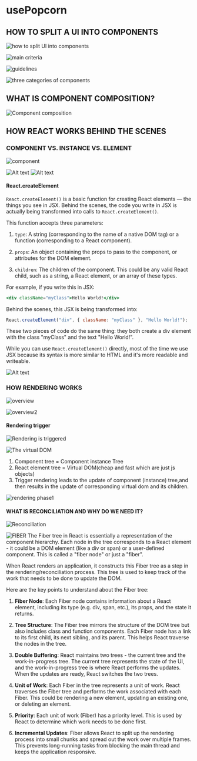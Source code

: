 # usePopcorn

## HOW TO SPLIT A UI INTO COMPONENTS

![how to split UI into components](./src/images-readme/componentSize.png)

![main criteria](./src/images-readme/criteria.png)

![guidelines](./src/images-readme/guidelines.png)

![three categories of components](./src/images-readme/categories.png)

## WHAT IS COMPONENT COMPOSITION?

![Component composition](./src/images-readme/composition.png)

## HOW REACT WORKS BEHIND THE SCENES

### COMPONENT VS. INSTANCE VS. ELEMENT

![component](./src/images-readme/component.png)

![Alt text](./src/images-readme/instance.png)
![Alt text](./src/images-readme/element.png)

#### React.createElement

`React.createElement()` is a basic function for creating React elements — the things you see in JSX. Behind the scenes, the code you write in JSX is actually being transformed into calls to `React.createElement()`.

This function accepts three parameters:

1. `type`: A string (corresponding to the name of a native DOM tag) or a function (corresponding to a React component).

2. `props`: An object containing the props to pass to the component, or attributes for the DOM element.

3. `children`: The children of the component. This could be any valid React child, such as a string, a React element, or an array of these types.

For example, if you write this in JSX:

```jsx
<div className="myClass">Hello World!</div>
```

Behind the scenes, this JSX is being transformed into:

```javascript
React.createElement("div", { className: "myClass" }, "Hello World!");
```

These two pieces of code do the same thing: they both create a div element with the class "myClass" and the text "Hello World!".

While you can use `React.createElement()` directly, most of the time we use JSX because its syntax is more similar to HTML and it's more readable and writeable.

![Alt text](./src/images-readme/dom.png)

### HOW RENDERING WORKS

![overview ](./src/images-readme/overview.png)

![overview2](./src/images-readme/overview2.png)

#### Rendering trigger

![Rendering is triggered](./src/images-readme/trigger.png)

![The virtual DOM](./src/images-readme/virtualDom.png)

1. Component tree = Component instance Tree
2. React element tree = Virtual DOM(cheap and fast which are just js objects)
3. Trigger rendering leads to the update of component (instance) tree,and then results in the update of corresponding virtual dom and its children.

![rendering phase1](./src/images-readme/rendering1.png)

#### WHAT IS RECONCILIATION AND WHY DO WE NEED IT?

![Reconciliation](./src/images-readme/reconciliation.png)

![FIBER](./src/images-readme/fiber.png)
The Fiber tree in React is essentially a representation of the component hierarchy. Each node in the tree corresponds to a React element - it could be a DOM element (like a div or span) or a user-defined component. This is called a "fiber node" or just a "fiber".

When React renders an application, it constructs this Fiber tree as a step in the rendering/reconciliation process. This tree is used to keep track of the work that needs to be done to update the DOM.

Here are the key points to understand about the Fiber tree:

1. **Fiber Node**: Each Fiber node contains information about a React element, including its type (e.g. div, span, etc.), its props, and the state it returns.

2. **Tree Structure**: The Fiber tree mirrors the structure of the DOM tree but also includes class and function components. Each Fiber node has a link to its first child, its next sibling, and its parent. This helps React traverse the nodes in the tree.

3. **Double Buffering**: React maintains two trees - the current tree and the work-in-progress tree. The current tree represents the state of the UI, and the work-in-progress tree is where React performs the updates. When the updates are ready, React switches the two trees.

4. **Unit of Work**: Each Fiber in the tree represents a unit of work. React traverses the Fiber tree and performs the work associated with each Fiber. This could be rendering a new element, updating an existing one, or deleting an element.

5. **Priority**: Each unit of work (Fiber) has a priority level. This is used by React to determine which work needs to be done first.

6. **Incremental Updates**: Fiber allows React to split up the rendering process into small chunks and spread out the work over multiple frames. This prevents long-running tasks from blocking the main thread and keeps the application responsive.
